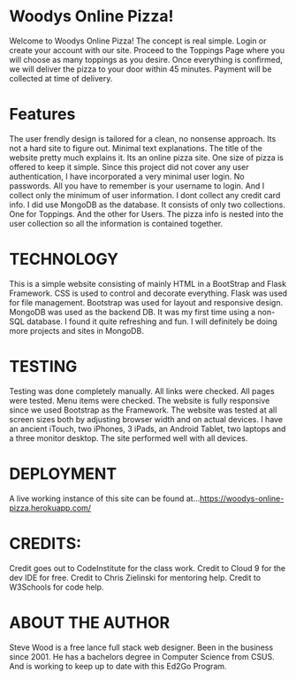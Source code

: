 # Woodys Online Pizza!
Welcome to Woodys Online Pizza!
The concept is real simple.
Login or create your account with our site.
Proceed to the Toppings Page where you will choose as many toppings as you desire.
Once everything is confirmed, we will deliver the pizza to your door within 45 minutes.
Payment will be collected at time of delivery.

# Features
The user frendly design is tailored for a clean, no nonsense approach.
Its not a hard site to figure out.  Minimal text explanations.  The title of the
website pretty much explains it.  Its an online pizza site.
One size of pizza is offered to keep it simple. 
Since this project did not cover any user authentication, I have incorporated a very minimal
user login.  No passwords.  All you have to remember is your username to login.
And I collect only the minimum of user information.  I dont collect any credit card info.
I did use MongoDB as the database.  It consists of only two collections.  One for Toppings.
And the other for Users.  The pizza info is nested into the user collection so all the information is
contained together.

# TECHNOLOGY
This is a simple website consisting of mainly HTML in a BootStrap and Flask Framework.
CSS is used to control and decorate everything.  Flask was used for file management.
Bootstrap was used for layout and responsive design.
MongoDB was used as the backend DB.  It was my first time using a non-SQL database.
I found it quite refreshing and fun.  I will definitely be doing more projects and sites
in MongoDB.

# TESTING
Testing was done completely manually.
All links were checked.  All pages were tested.  Menu items were checked.
The website is fully responsive since we used Bootstrap as the Framework.
The website was tested at all screen sizes both by adjusting browser width and on actual devices.
I have an ancient iTouch, two iPhones, 3 iPads, an Android Tablet, two laptops and a three monitor desktop.
The site performed well with all devices.

# DEPLOYMENT
A live working instance of this site can be found at...https://woodys-online-pizza.herokuapp.com/

# CREDITS:
Credit goes out to CodeInstitute for the class work.
Credit to Cloud 9 for the dev IDE for free.
Credit to Chris Zielinski for mentoring help.
Credit to W3Schools for code help.

# ABOUT THE AUTHOR
Steve Wood is a free lance full stack web designer.
Been in the business since 2001.  He has a bachelors degree in 
Computer Science from CSUS.  And is working to keep up to date with this Ed2Go Program.
